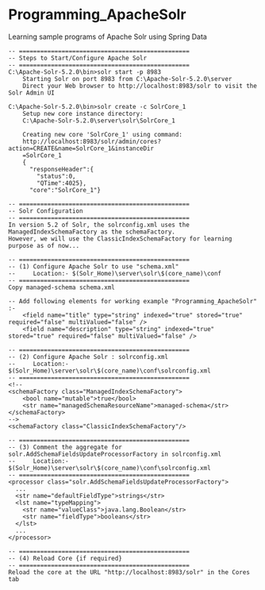 # Programming_ApacheSolr

Learning sample programs of Apache Solr using Spring Data

	-- ================================================
	-- Steps to Start/Configure Apache Solr
	-- ================================================
	C:\Apache-Solr-5.2.0\bin>solr start -p 8983
		Starting Solr on port 8983 from C:\Apache-Solr-5.2.0\server
		Direct your Web browser to http://localhost:8983/solr to visit the Solr Admin UI

	C:\Apache-Solr-5.2.0\bin>solr create -c SolrCore_1
		Setup new core instance directory:
		C:\Apache-Solr-5.2.0\server\solr\SolrCore_1

		Creating new core 'SolrCore_1' using command:
		http://localhost:8983/solr/admin/cores?action=CREATE&name=SolrCore_1&instanceDir
		=SolrCore_1
		{
		  "responseHeader":{
			"status":0,
			"QTime":4025},
		  "core":"SolrCore_1"}

	-- ================================================
	-- Solr Configuration
	-- ================================================
	In version 5.2 of Solr, the solrconfig.xml uses the ManagedIndexSchemaFactory as the schemaFactory. 
	However, we will use the ClassicIndexSchemaFactory for learning purpose as of now...

	-- ================================================
	-- (1) Configure Apache Solr to use "schema.xml"
	--	   Location:- $(Solr_Home)\server\solr\$(core_name)\conf
	-- ================================================
	Copy managed-schema schema.xml
	
	-- Add following elements for working example "Programming_ApacheSolr" :-
		<field name="title" type="string" indexed="true" stored="true" required="false" multiValued="false" />
		<field name="description" type="string" indexed="true" stored="true" required="false" multiValued="false" />

	-- ================================================
	-- (2) Configure Apache Solr : solrconfig.xml
	--	   Location:- $(Solr_Home)\server\solr\$(core_name)\conf\solrconfig.xml
	-- ================================================
	<!--
	<schemaFactory class="ManagedIndexSchemaFactory">
		<bool name="mutable">true</bool>
		<str name="managedSchemaResourceName">managed-schema</str>
	</schemaFactory>
	-->
	<schemaFactory class="ClassicIndexSchemaFactory"/>
 	
	-- ================================================
	-- (3) Comment the aggregate for solr.AddSchemaFieldsUpdateProcessorFactory in solrconfig.xml
	--	   Location:- $(Solr_Home)\server\solr\$(core_name)\conf\solrconfig.xml
	-- ================================================
	<processor class="solr.AddSchemaFieldsUpdateProcessorFactory">
      ...
	  <str name="defaultFieldType">strings</str>
      <lst name="typeMapping">
        <str name="valueClass">java.lang.Boolean</str>
        <str name="fieldType">booleans</str>
      </lst>
	  ...
    </processor>
	
	-- ================================================
	-- (4) Reload Core {if required}
	-- ================================================
	Reload the core at the URL "http://localhost:8983/solr" in the Cores tab
	
